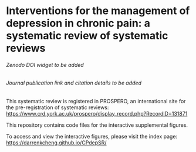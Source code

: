 # Interventions for the management of depression in chronic pain: a systematic review of systematic reviews
###### *Zenodo DOI widget to be added*
###### *Journal publication link and citation details to be added*

This systematic review is registered in PROSPERO, an international site for the pre-registration of systematic reviews: https://www.crd.york.ac.uk/prospero/display_record.php?RecordID=131871

This repository contains code files for the interactive supplemental figures.

To access and view the interactive figures, please visit the index page: https://darrenkcheng.github.io/CPdepSR/

